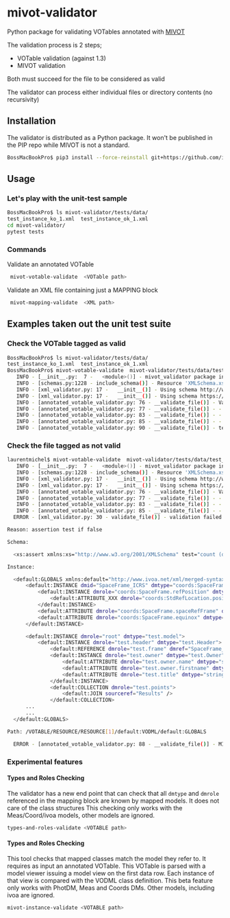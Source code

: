# mivot-validator

Python package for validating VOTables annotated with [MIVOT](https://github.com/ivoa-std/ModelInstanceInVot)

The validation process is 2 steps;
- VOTable validation (against 1.3)
- MIVOT validation

Both must succeed for the file to be considered as valid

The validator can process either individual files or directory contents (no recursivity)

## Installation

The validator is distributed as a Python package.
It won't be published in the PIP repo while MIVOT is not a standard.

```bash
BossMacBookPro$ pip3 install --force-reinstall git+https://github.com/ivoa/mivot-validator.git#egg=mivot-validator
```

## Usage

### Let's play with the unit-test sample

```bash
BossMacBookPro$ ls mivot-validator/tests/data/
test_instance_ko_1.xml	test_instance_ok_1.xml
cd mivot-validator/
pytest tests
```

### Commands

Validate an annotated VOTable
```bash
 mivot-votable-validate  <VOTable path>
```

Validate an XML file containing just a MAPPING block

```bash
 mivot-mapping-validate  <XML path>
```
## Examples taken out the unit test suite
### Check the VOTable tagged as valid

```bash
BossMacBookPro$ ls mivot-validator/tests/data/
test_instance_ko_1.xml	test_instance_ok_1.xml
BossMacBookPro$ mivot-votable-validate  mivot-validator/tests/data/test_instance_ok_1.xml 
   INFO - [__init__.py:  7 -   <module>()] - mivot_validator package intialized
   INFO - [schemas.py:1228 - include_schema()] - Resource 'XMLSchema.xsd' is already loaded
   INFO - [xml_validator.py: 17 -   __init__()] - Using schema http://www.ivoa.net/xml/VOTable/v1.3
   INFO - [xml_validator.py: 17 -   __init__()] - Using schema https://raw.githubusercontent.com/ivoa-std/ModelInstanceInVot/master/schema/xsd/mivot-v1.0.xsd
   INFO - [annotated_votable_validator.py: 76 - __validate_file()] - Validate file test_instance_ok_1.xml
   INFO - [annotated_votable_validator.py: 77 - __validate_file()] - - Validate against VOTable/v1.3
   INFO - [annotated_votable_validator.py: 83 - __validate_file()] - - passed
   INFO - [annotated_votable_validator.py: 85 - __validate_file()] - - Validate against MIVOT
   INFO - [annotated_votable_validator.py: 90 - __validate_file()] - test_instance_ok_1.xml is a valid annotated VOTable
```

### Check the file tagged as not valid

```bash
laurentmichel$ mivot-votable-validate  mivot-validator/tests/data/test_instance_ko_1.xml 
   INFO - [__init__.py:  7 -   <module>()] - mivot_validator package intialized
   INFO - [schemas.py:1228 - include_schema()] - Resource 'XMLSchema.xsd' is already loaded
   INFO - [xml_validator.py: 17 -   __init__()] - Using schema http://www.ivoa.net/xml/VOTable/v1.3
   INFO - [xml_validator.py: 17 -   __init__()] - Using schema https://raw.githubusercontent.com/ivoa-std/ModelInstanceInVot/master/schema/xsd/mivot-v1.0.xsd
   INFO - [annotated_votable_validator.py: 76 - __validate_file()] - Validate file test_instance_ko_1.xml
   INFO - [annotated_votable_validator.py: 77 - __validate_file()] - - Validate against VOTable/v1.3
   INFO - [annotated_votable_validator.py: 83 - __validate_file()] - - passed
   INFO - [annotated_votable_validator.py: 85 - __validate_file()] - - Validate against MIVOT
  ERROR - [xml_validator.py: 30 - validate_file()] - validation failed failed validating <Element '{http://www.ivoa.net/xml/merged-syntax}GLOBALS' at 0x7fec18998630> with XsdAssert(test='count (dm-mapping:INSTANCE[@dmrole !=...'):

Reason: assertion test if false

Schema:

  <xs:assert xmlns:xs="http://www.w3.org/2001/XMLSchema" test="count (dm-mapping:INSTANCE[@dmrole != '']) eq 0" />

Instance:

  <default:GLOBALS xmlns:default="http://www.ivoa.net/xml/merged-syntax">
      <default:INSTANCE dmid="SpaceFrame_ICRS" dmtype="coords:SpaceFrame">
          <default:INSTANCE dmrole="coords:SpaceFrame.refPosition" dmtype="coords:StdRefLocation">
              <default:ATTRIBUTE_XXX dmrole="coords:StdRefLocation.position" dmtype="ivoa:string" value="NoSet" />
          </default:INSTANCE>
          <default:ATTRIBUTE dmrole="coords:SpaceFrame.spaceRefFrame" dmtype="ivoa:string" value="ICRS" />
          <default:ATTRIBUTE dmrole="coords:SpaceFrame.equinox" dmtype="coords:Epoch" value="NoSet" />
      </default:INSTANCE>

      <default:INSTANCE dmrole="root" dmtype="test.model">
          <default:INSTANCE dmrole="test.header" dmtype="test.Header">
              <default:REFERENCE dmrole="test.frame" dmref="SpaceFrame_ICRS" />
              <default:INSTANCE dmrole="test.owner" dmtype="test.Owner">
                  <default:ATTRIBUTE dmrole="test.owner.name" dmtype="string" value="Michel" />
                  <default:ATTRIBUTE dmrole="test.owner.firstname" dmtype="string" value="Laurent" />
                  <default:ATTRIBUTE dmrole="test.title" dmtype="string" ref="_title" />
              </default:INSTANCE>
              <default:COLLECTION dmrole="test.points">
                  <default:JOIN sourceref="Results" />
              </default:COLLECTION>
      ...
      ...
  </default:GLOBALS>

Path: /VOTABLE/RESOURCE/RESOURCE[1]/default:VODML/default:GLOBALS

  ERROR - [annotated_votable_validator.py: 88 - __validate_file()] - MIVOT annotations are not valid

```

### Experimental features

#### Types and Roles Checking

The validator has a new end point that can check that all `dmtype` and `dmrole` referenced in the mapping block are known 
by mapped models.
It does not care of the class structures
This checking only works with the Meas/Coord/ivoa models, other models are ignored.

```bash
types-and-roles-validate <VOTABLE path>
```

#### Types and Roles Checking

This tool checks that mapped classes match the model they refer to. It requires as input an annotated VOTable. This VOTable is parsed with a model viewer issuing a model view on the first data row. Each instance of that view is compared
with the VODML class definition. This beta feature only works with PhotDM, Meas and Coords DMs. Other models, including ivoa are ignored. 

```bash
mivot-instance-validate <VOTABLE path>
```

